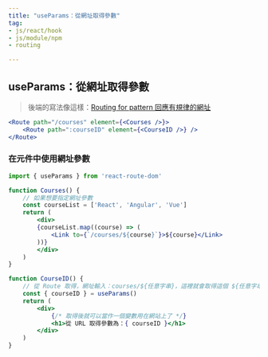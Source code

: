 ```yaml
---
title: "useParams：從網址取得參數"
tag: 
- js/react/hook
- js/module/npm
- routing 

---
```


##  useParams：從網址取得參數
> 後端的寫法像這樣：[Routing for pattern 回應有規律的網址](Routing%20for%20pattern%20回應有規律的網址.md)

```jsx
<Route path="/courses" element={<Courses />}>
	<Route path=":courseID" element={<CourseID />} />
</Route>
```
### 在元件中使用網址參數

```jsx
import { useParams } from 'react-route-dom'

function Courses() {
	// 如果想要指定網址參數
	const courseList = ['React', 'Angular', 'Vue']
	return (
		<div>
		{courseList.map((course) => (
			<Link to={`/courses/${course}`}>${course}</Link>
		))}
		</div>
	)
}

function CourseID() {
	// 從 Route 取得，網址輸入：courses/${任意字串}，這裡就會取得這個 ${任意字串}
	const { courseID } = useParams()
	return (
		<div>
			{/* 取得後就可以當作一個變數用在網站上了 */}
			<h1>從 URL 取得參數為：{ courseID }</h1>
		</div>
	)
}
```